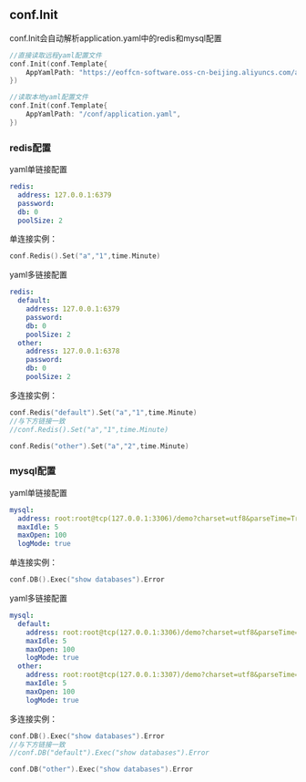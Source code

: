 ## conf.Init
conf.Init会自动解析application.yaml中的redis和mysql配置
```go
//直接读取远程yaml配置文件
conf.Init(conf.Template{
	AppYamlPath: "https://eoffcn-software.oss-cn-beijing.aliyuncs.com/application.yaml",
})

//读取本地yaml配置文件
conf.Init(conf.Template{
	AppYamlPath: "/conf/application.yaml",
})
```
### redis配置
yaml单链接配置
```yaml
redis:
  address: 127.0.0.1:6379
  password: 
  db: 0
  poolSize: 2
```
单连接实例：
```go
conf.Redis().Set("a","1",time.Minute)
```

yaml多链接配置
```yaml
redis:
  default:
    address: 127.0.0.1:6379
    password: 
    db: 0
    poolSize: 2
  other:
    address: 127.0.0.1:6378
    password: 
    db: 0
    poolSize: 2
```
多连接实例：
```go
conf.Redis("default").Set("a","1",time.Minute)
//与下方链接一致
//conf.Redis().Set("a","1",time.Minute)

conf.Redis("other").Set("a","2",time.Minute)
```

### mysql配置
yaml单链接配置
```yaml
mysql:
  address: root:root@tcp(127.0.0.1:3306)/demo?charset=utf8&parseTime=True&loc=Local
  maxIdle: 5
  maxOpen: 100
  logMode: true
```
单连接实例：
```go
conf.DB().Exec("show databases").Error
```

yaml多链接配置
```yaml
mysql:
  default:
    address: root:root@tcp(127.0.0.1:3306)/demo?charset=utf8&parseTime=True&loc=Local
    maxIdle: 5
    maxOpen: 100
    logMode: true
  other:
    address: root:root@tcp(127.0.0.1:3307)/demo?charset=utf8&parseTime=True&loc=Local
    maxIdle: 5
    maxOpen: 100
    logMode: true
```
多连接实例：
```go
conf.DB().Exec("show databases").Error
//与下方链接一致
//conf.DB("default").Exec("show databases").Error

conf.DB("other").Exec("show databases").Error
```